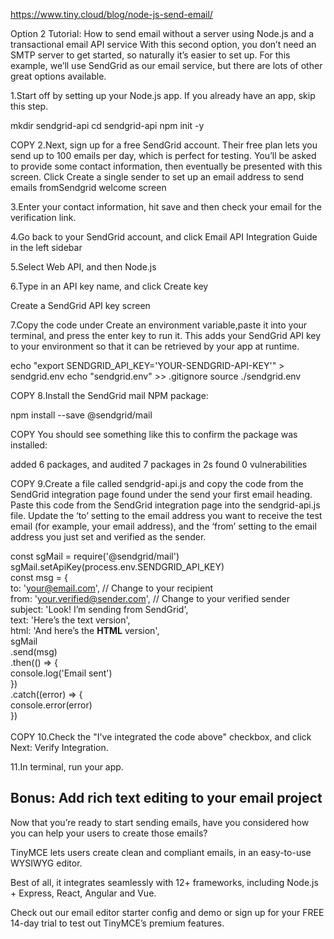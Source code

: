https://www.tiny.cloud/blog/node-js-send-email/

Option 2 Tutorial: How to send email without a server using Node.js and a transactional email API service
With this second option, you don’t need an SMTP server to get started, so naturally it’s easier to set up. For this example, we’ll use SendGrid as our email service, but there are lots of other great options available.

1.Start off by setting up your Node.js app. If you already have an app, skip this step.

mkdir sendgrid-api
cd sendgrid-api
npm init -y

COPY
2.Next, sign up for a free SendGrid account. Their free plan lets you send up to 100 emails per day, which is perfect for testing. You’ll be asked to provide some contact information, then eventually be presented with this screen. Click Create a single sender to set up an email address to send emails fromSendgrid welcome screen

3.Enter your contact information, hit save and then check your email for the verification link.

4.Go back to your SendGrid account, and click Email API Integration Guide in the left sidebar

5.Select Web API, and then Node.js

6.Type in an API key name, and click Create key

Create a SendGrid API key screen

7.Copy the code under Create an environment variable,paste it into your terminal, and press the enter key to run it. This adds your SendGrid API key to your environment so that it can be retrieved by your app at runtime.

echo "export SENDGRID_API_KEY='YOUR-SENDGRID-API-KEY'" > sendgrid.env
echo "sendgrid.env" >> .gitignore
source ./sendgrid.env

COPY
8.Install the SendGrid mail NPM package:

npm install --save @sendgrid/mail

COPY
You should see something like this to confirm the package was installed:

added 6 packages, and audited 7 packages in 2s
found 0 vulnerabilities

COPY
9.Create a file called sendgrid-api.js and copy the code from the SendGrid integration page found under the send your first email heading. Paste this code from the SendGrid integration page into the sendgrid-api.js file. Update the ‘to’ setting to the email address you want to receive the test email (for example, your email address), and the ‘from’ setting to the email address you just set and verified as the sender.

const sgMail = require('@sendgrid/mail')<Br/>
sgMail.setApiKey(process.env.SENDGRID_API_KEY)<Br/>
const msg = {<Br/>
  to: 'your@email.com', // Change to your recipient<Br/>
  from: 'your.verified@sender.com', // Change to your verified sender<Br/>
  subject: 'Look! I’m sending from SendGrid',<Br/>
  text: 'Here’s the text version',<Br/>
  html: 'And here’s the <strong>HTML</strong> version',<Br/>
sgMail<Br/>
  .send(msg)<Br/>
  .then(() => {<Br/>
    console.log('Email sent')<Br/>
  })<Br/>
  .catch((error) => {<Br/>
    console.error(error)<Br/>
  })<Br/>
<Br/>
COPY
10.Check the "I've integrated the code above" checkbox, and click Next: Verify Integration.

11.In terminal, run your app.


<h2>Bonus: Add rich text editing to your email project</h2>
Now that you’re ready to start sending emails, have you considered how you can help your users to create those emails?

TinyMCE lets users create clean and compliant emails, in an easy-to-use WYSIWYG editor.

Best of all, it integrates seamlessly with 12+ frameworks, including Node.js + Express, React, Angular and Vue.

Check out our email editor starter config and demo or sign up for your FREE 14-day trial to test out TinyMCE’s premium features.